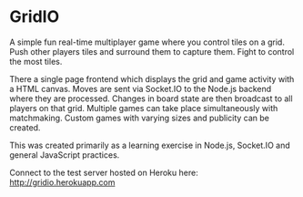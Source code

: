 # GridIO
A simple fun real-time multiplayer game where you control tiles on a grid. Push other players tiles and surround them to capture them. Fight to control the most tiles.

There a single page frontend which displays the grid and game activity with a HTML canvas. Moves are sent via Socket.IO to the Node.js backend where they are processed. Changes in board state are then broadcast to all players on that grid. Multiple games can take place simultaneously with matchmaking. Custom games with varying sizes and publicity can be created.

This was created primarily as a learning exercise in Node.js, Socket.IO and general JavaScript practices.

Connect to the test server hosted on Heroku here: http://gridio.herokuapp.com
